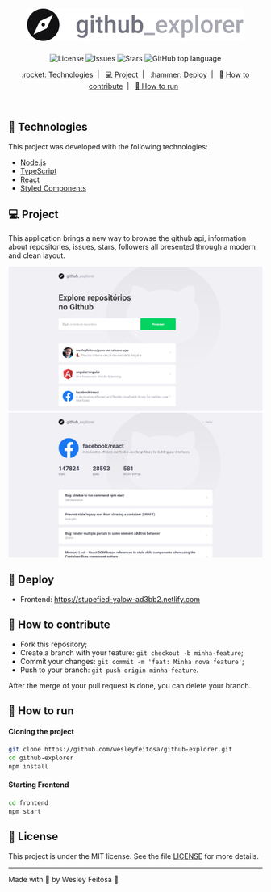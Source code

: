 <h1 align="center">
    <img alt="Github Explorer" src="src/assets/logo.svg" />
</h1>

<p align="center">

  <a href="LICENSE" style="text-decoration: none">
    <img alt="License" src="https://img.shields.io/github/license/wesleyfeitosa/github-explorer?style=flat-square" />
  </a>

  <a href="https://github.com/wesleyfeitosa/github-explorer/issues" style="text-decoration: none">
    <img alt="Issues" src="https://img.shields.io/github/issues/wesleyfeitosa/github-explorer?style=flat-square" />
  </a>

  <a href="https://github.com/wesleyfeitosa/github-explorer/stargazers" style="text-decoration: none">
    <img alt="Stars" src="https://img.shields.io/github/stars/wesleyfeitosa/github-explorer?style=flat-square" />
  </a>

  <a href="#" style="text-decoration: none">
    <img alt="GitHub top language" src="https://img.shields.io/github/languages/top/wesleyfeitosa/github-explorer?style=flat-square" />
  </a>

</p>

<p align="center">
  <a href="#rocket-technologies"> :rocket: Technologies</a>&nbsp;&nbsp;|&nbsp;&nbsp;
  <a href="#-project">💻 Project</a>&nbsp;&nbsp;|&nbsp;&nbsp;
  <a href="#-deploy">:hammer: Deploy</a>&nbsp;&nbsp;|&nbsp;&nbsp;
  <a href="#-how-to-contribute">🤔 How to contribute</a>&nbsp;&nbsp;|&nbsp;&nbsp;
  <a href="#-how-to-run">🔖 How to run</a>&nbsp;&nbsp;
</p>

<br>

## :rocket: Technologies

This project was developed with the following technologies:

- [Node.js](https://nodejs.org/en/)
- [TypeScript](https://www.typescriptlang.org/)
- [React](https://reactjs.org)
- [Styled Components](https://styled-components.com/)

## 💻 Project

This application brings a new way to browse the github api, information about repositories, issues, stars, followers all presented through a modern and clean layout.

<img alt="Homepage" src="src/assets/homepage.png">
<img alt="Issues" src="src/assets/issues.png">

## :hammer: Deploy

- Frontend: https://stupefied-yalow-ad3bb2.netlify.com

## 🤔 How to contribute

- Fork this repository;
- Create a branch with your feature: `git checkout -b minha-feature`;
- Commit your changes: `git commit -m 'feat: Minha nova feature'`;
- Push to your branch: `git push origin minha-feature`.

After the merge of your pull request is done, you can delete your branch.

## 🔖 How to run

#### Cloning the project
```sh
git clone https://github.com/wesleyfeitosa/github-explorer.git
cd github-explorer
npm install
```
#### Starting Frontend
```sh
cd frontend
npm start
```

## :memo: License

This project is under the MIT license. See the file [LICENSE](LICENSE) for more details.

---

Made with 💜 by Wesley Feitosa :wave:
